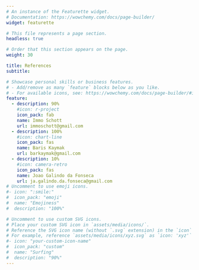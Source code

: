 ```yaml
---
# An instance of the Featurette widget.
# Documentation: https://wowchemy.com/docs/page-builder/
widget: featurette

# This file represents a page section.
headless: true

# Order that this section appears on the page.
weight: 30

title: References
subtitle:

# Showcase personal skills or business features.
# - Add/remove as many `feature` blocks below as you like.
# - For available icons, see: https://wowchemy.com/docs/page-builder/#icons
feature:
  - description: 90%
    #icon: r-project
    icon_pack: fab
    name: Immo Schott
    url: immoschott@gmail.com
  - description: 100%
    #icon: chart-line
    icon_pack: fas
    name: Baris Kaymak
    url: barkaymak@gmail.com
  - description: 10%
    #icon: camera-retro
    icon_pack: fas
    name: Joao Galindo da Fonseca
    url: ja.galindo.da.fonseca@gmail.com 
# Uncomment to use emoji icons.
#- icon: ":smile:"
#  icon_pack: "emoji"
#  name: "Emojiness"
#  description: "100%"

# Uncomment to use custom SVG icons.
# Place your custom SVG icon in `assets/media/icons/`.
# Reference the SVG icon name (without `.svg` extension) in the `icon` field.
# For example, reference `assets/media/icons/xyz.svg` as `icon: 'xyz'`
#- icon: "your-custom-icon-name"
#  icon_pack: "custom"
#  name: "Surfing"
#  description: "90%"
---
```

